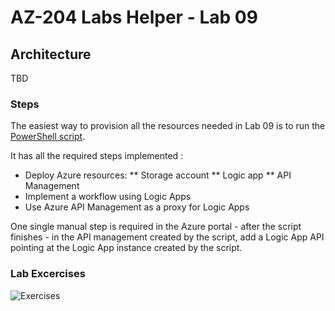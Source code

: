 # AZ-204 Labs Helper - Lab 09

## Architecture
TBD

### Steps
The easiest way to provision all the resources needed in Lab 09 is to run the [PowerShell script](deployment-script-lab09.ps1).

It has all the required steps implemented :
* Deploy Azure resources:
** Storage account
** Logic app
** API Management
* Implement a workflow using Logic Apps
* Use Azure API Management as a proxy for Logic Apps

One single manual step is required in the Azure portal - after the script finishes - in the API management created by the script, add a Logic App API pointing at the Logic App instance created by the script.

### Lab Excercises

![Exercises](files/az204-lab09.jpeg)
